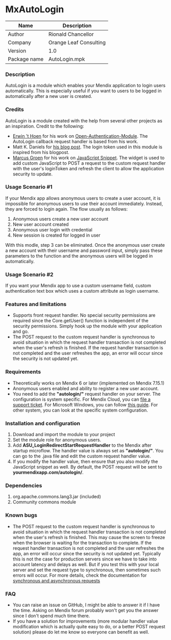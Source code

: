 # MxAutoLogin


| Name 	| Description 	|
|--------------	|-----------------------	|
| Author 	| Rionald Chancellor 	|
| Company 	| Orange Leaf Consulting 	|
| Version 	| 1.0 	|
| Package name 	| AutoLogin.mpk 	|

### Description
AutoLogin is a module which enables your Mendix application to login users automatically. This is especially useful if you want to users to be logged in automatically after a new user is created.

### Credits

AutoLogin is a module created with the help from several other projects as an inspiration. Credit to the following:
  - [Erwin 't Hoen](https://github.com/Erwin-t-Hoen) for his work on [Open-Authentication-Module](https://github.com/Erwin-t-Hoen/Open-Authentication-Module). The AutoLogin callback request handler is based from his work.
  - Matt K. Daniels for [his blog post](https://www.mattkdaniels.com/blogs/walkthrough-enabling-autologin-functionality-within-your-mendix-app). The login token used in this module is inspired from his blogpost.
  - [Marcus Groen](https://github.com/mrgroen) for his work on [JavaScript Snippet](https://appstore.home.mendix.com/link/app/43096/Incentro-Business-Acceleration/JavaScript-Snippet). The widget is used to add custom JavaScript to POST a request to the custom request handler with the user's loginToken and refresh the client to allow the application security to update.


### Usage Scenario #1

If your Mendix app allows anonymous users to create a user account, it is impossible for anonymous users to use their account immediately. Instead, they are forced to login again. The flow usually as follows:
1. Anonymous users create a new user account
2. New user account created
3. Anonymous user login with credential
4. New session is created for logged in user

With this modle, step 3 can be eliminated. Once the anonymous user create a new account with their username and password input, simply pass these parameters to the function and the anonymous users will be logged in automatically.

### Usage Scenario #2
If you want your Mendix app to use a custom username field, custom authentication text box which uses a custom attribute as login username.

### Features and limitations
- Supports front request handler. No special security permissions are required since the Core.getUser() function is independent of the security permissions. Simply hook up the module with your application and go.
- The POST request to the custom request handler is synchronous to avoid situation in which the request handler transaction is not completed when the user's refresh is finished. If the request handler transaction is not completed and the user refreshes the app, an error will occur since the security is not updated yet.


### Requirements
- Theoretically works on Mendix 6 or later (implemented on Mendix 7.15.1)
- Anonymous users enabled and ability to register a new user account.
- You need to add the **"autologin/"** request handler on your server. The configuration is system specific. For Mendix Cloud, you can [file a support ticket](https://support.mendix.com/). For Microsoft Windows, you can follow [this guide](https://docs.mendix.com/deployment/on-premises/deploy-mendix-on-microsoft-windows). For other system, you can look at the specific system configuration.

### Installation and configuration
1. Download and import the module to your project
2. Set the module role for anonymous users.
3. Add **ASU_LoginRedirectStartRequestHandler** to the Mendix after startup microflow. The handler value is always set as **"autologin/"**. You can go to the .java file and edit the custom request handler value.
4. If you modify the handler value, then ensure that you also modify the JavaScript snippet as well. By default, the POST request will be sent to **yourmendixapp.com/autologin/**.

### Dependencies
1. org.apache.commons.lang3.jar (included)
2. Community commons module


### Known bugs
- The POST request to the custom request handler is synchronous to avoid situation in which the request handler transaction is not completed when the user's refresh is finished. This may cause the screen to freeze when the browser is waiting for the transaction to complete. If the request handler transaction is not completed and the user refreshes the app, an error will occur since the security is not updated yet. Typically this is not the case for production servers since we have to take into account latency and delays as well. But if you test this with your local server and set the request type to synchronous, then sometimes such errors will occur. For more details, check the documentation for [synchronous and asynchronous requests](https://developer.mozilla.org/en-US/docs/Web/API/XMLHttpRequest/Synchronous_and_Asynchronous_Requests) 


### FAQ
- You can raise an issue on GitHub, I might be able to answer it if I have the time. Asking on Mendix forum probably won't get you the answer since I don't spend much time there.
- If you have a solution for improvements (more modular handler value modification which is actually quite easy to do, or a better POST request solution) please do let me know so everyone can benefit as well.


